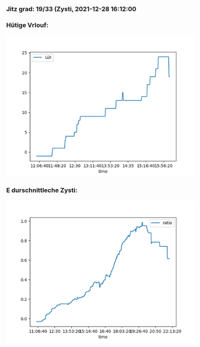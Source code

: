 ### Jitz grad: 19/33 (Zysti, 2021-12-28 16:12:00

### Hütige Vrlouf:
![Graph](Today.png)

### E durschnittleche Zysti:
![Graph](Zysti.png)